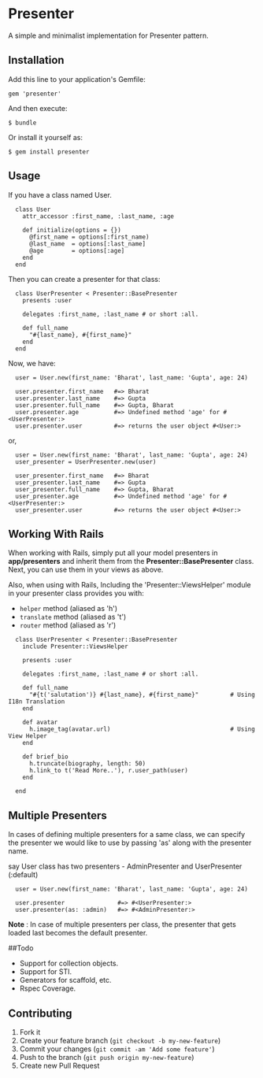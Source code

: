 # Presenter

A simple and minimalist implementation for Presenter pattern.

## Installation

Add this line to your application's Gemfile:

    gem 'presenter'

And then execute:

    $ bundle

Or install it yourself as:

    $ gem install presenter

## Usage

If you have a class named User.

```
  class User
    attr_accessor :first_name, :last_name, :age

    def initialize(options = {})
      @first_name = options[:first_name)
      @last_name  = options[:last_name]
      @age        = options[:age]
    end
  end
```

Then you can create a presenter for that class:

```
  class UserPresenter < Presenter::BasePresenter
    presents :user

    delegates :first_name, :last_name # or short :all.

    def full_name
      "#{last_name}, #{first_name}"
    end
  end
```

Now, we have:

```
  user = User.new(first_name: 'Bharat', last_name: 'Gupta', age: 24)

  user.presenter.first_name   #=> Bharat
  user.presenter.last_name    #=> Gupta
  user.presenter.full_name    #=> Gupta, Bharat
  user.presenter.age          #=> Undefined method 'age' for #<UserPresenter:>
  user.presenter.user         #=> returns the user object #<User:>
```

or,

```
  user = User.new(first_name: 'Bharat', last_name: 'Gupta', age: 24)
  user_presenter = UserPresenter.new(user)

  user_presenter.first_name   #=> Bharat
  user_presenter.last_name    #=> Gupta
  user_presenter.full_name    #=> Gupta, Bharat
  user_presenter.age          #=> Undefined method 'age' for #<UserPresenter:>
  user_presenter.user         #=> returns the user object #<User:>
```

## Working With Rails

When working with Rails, simply put all your model presenters in **app/presenters** and inherit them from the **Presenter::BasePresenter** class. Next, you can use them in your views as above.

Also, when using with Rails, Including the 'Presenter::ViewsHelper' module in your presenter class provides you with:

* `helper` method (aliased as 'h')
* `translate` method (aliased as 't')
* `router` method (aliased as 'r')

```
  class UserPresenter < Presenter::BasePresenter
    include Presenter::ViewsHelper

    presents :user

    delegates :first_name, :last_name # or short :all.

    def full_name
      "#{t('salutation')} #{last_name}, #{first_name}"         # Using I18n Translation
    end

    def avatar
      h.image_tag(avatar.url)                                  # Using View Helper
    end

    def brief_bio
      h.truncate(biography, length: 50)
      h.link_to t('Read More..'), r.user_path(user)
    end

  end
```

## Multiple Presenters

In cases of defining multiple presenters for a same class, we can specify the presenter we would like to use by passing 'as' along with the presenter name.


say User class has two presenters - AdminPresenter and UserPresenter (:default)

```
  user = User.new(first_name: 'Bharat', last_name: 'Gupta', age: 24)

  user.presenter               #=> #<UserPresenter:>
  user.presenter(as: :admin)   #=> #<AdminPresenter:>
```

**Note** : In case of multiple presenters per class, the presenter that gets loaded last becomes the default presenter.

##Todo

* Support for collection objects.
* Support for STI.
* Generators for scaffold, etc.
* Rspec Coverage.

## Contributing

1. Fork it
2. Create your feature branch (`git checkout -b my-new-feature`)
3. Commit your changes (`git commit -am 'Add some feature'`)
4. Push to the branch (`git push origin my-new-feature`)
5. Create new Pull Request
